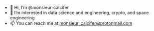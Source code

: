 - 👋 Hi, I’m @monsieur-calcifer
- 👀 I’m interested in data science and engineering, crypto, and space engineering
- 📫 You can reach me at monsieur_calcifer@protonmail.com


